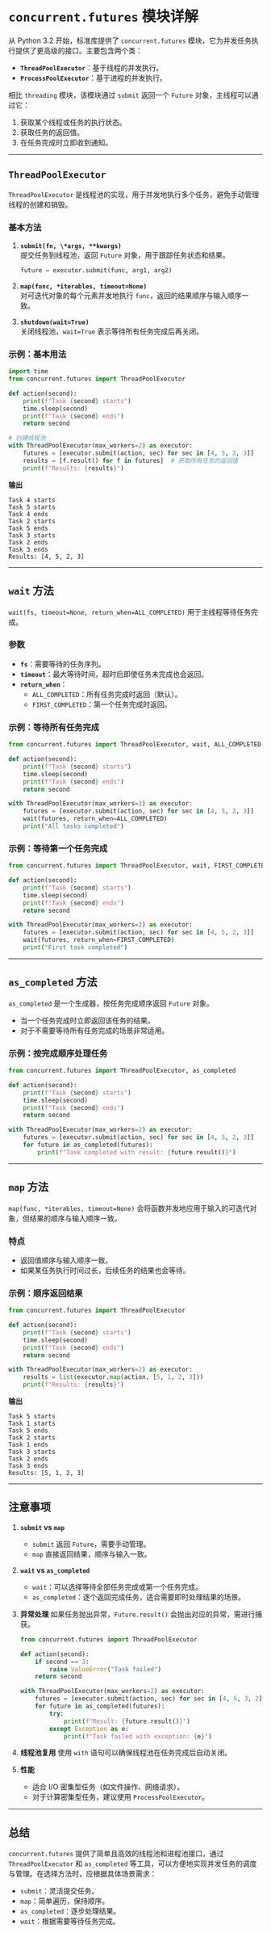 # `concurrent.futures` 模块详解

从 Python 3.2 开始，标准库提供了 `concurrent.futures` 模块，它为并发任务执行提供了更高级的接口。主要包含两个类：

- **`ThreadPoolExecutor`**：基于线程的并发执行。
- **`ProcessPoolExecutor`**：基于进程的并发执行。

相比 `threading` 模块，该模块通过 `submit` 返回一个 `Future` 对象，主线程可以通过它：

1. 获取某个线程或任务的执行状态。
2. 获取任务的返回值。
3. 在任务完成时立即收到通知。

---

## **`ThreadPoolExecutor`**

`ThreadPoolExecutor` 是线程池的实现，用于并发地执行多个任务，避免手动管理线程的创建和销毁。

### **基本方法**

1. **`submit(fn, \*args, **kwargs)`**  
提交任务到线程池，返回 `Future` 对象，用于跟踪任务状态和结果。

   ```python
   future = executor.submit(func, arg1, arg2)
   ```

2. **`map(func, *iterables, timeout=None)`**  
   对可迭代对象的每个元素并发地执行 `func`，返回的结果顺序与输入顺序一致。
3. **`shutdown(wait=True)`**  
   关闭线程池，`wait=True` 表示等待所有任务完成后再关闭。

### **示例：基本用法**

```python
import time
from concurrent.futures import ThreadPoolExecutor

def action(second):
    print(f"Task {second} starts")
    time.sleep(second)
    print(f"Task {second} ends")
    return second

# 创建线程池
with ThreadPoolExecutor(max_workers=2) as executor:
    futures = [executor.submit(action, sec) for sec in [4, 5, 2, 3]]
    results = [f.result() for f in futures]  # 获取所有任务的返回值
    print(f"Results: {results}")
```

**输出**

```
Task 4 starts
Task 5 starts
Task 4 ends
Task 2 starts
Task 5 ends
Task 3 starts
Task 2 ends
Task 3 ends
Results: [4, 5, 2, 3]
```

---

## **`wait` 方法**

`wait(fs, timeout=None, return_when=ALL_COMPLETED)` 用于主线程等待任务完成。

### **参数**

- **`fs`**：需要等待的任务序列。
- **`timeout`**：最大等待时间，超时后即使任务未完成也会返回。
- **`return_when`**：
  - `ALL_COMPLETED`：所有任务完成时返回（默认）。
  - `FIRST_COMPLETED`：第一个任务完成时返回。

### **示例：等待所有任务完成**

```python
from concurrent.futures import ThreadPoolExecutor, wait, ALL_COMPLETED

def action(second):
    print(f"Task {second} starts")
    time.sleep(second)
    print(f"Task {second} ends")
    return second

with ThreadPoolExecutor(max_workers=2) as executor:
    futures = [executor.submit(action, sec) for sec in [4, 5, 2, 3]]
    wait(futures, return_when=ALL_COMPLETED)
    print("All tasks completed")
```

### **示例：等待第一个任务完成**

```python
from concurrent.futures import ThreadPoolExecutor, wait, FIRST_COMPLETED

def action(second):
    print(f"Task {second} starts")
    time.sleep(second)
    print(f"Task {second} ends")
    return second

with ThreadPoolExecutor(max_workers=2) as executor:
    futures = [executor.submit(action, sec) for sec in [4, 5, 2, 3]]
    wait(futures, return_when=FIRST_COMPLETED)
    print("First task completed")
```

---

## **`as_completed` 方法**

`as_completed` 是一个生成器，按任务完成顺序返回 `Future` 对象。

- 当一个任务完成时立即返回该任务的结果。
- 对于不需要等待所有任务完成的场景非常适用。

### **示例：按完成顺序处理任务**

```python
from concurrent.futures import ThreadPoolExecutor, as_completed

def action(second):
    print(f"Task {second} starts")
    time.sleep(second)
    print(f"Task {second} ends")
    return second

with ThreadPoolExecutor(max_workers=2) as executor:
    futures = [executor.submit(action, sec) for sec in [4, 5, 2, 3]]
    for future in as_completed(futures):
        print(f"Task completed with result: {future.result()}")
```

---

## **`map` 方法**

`map(func, *iterables, timeout=None)` 会将函数并发地应用于输入的可迭代对象，但结果的顺序与输入顺序一致。

### **特点**

- 返回值顺序与输入顺序一致。
- 如果某任务执行时间过长，后续任务的结果也会等待。

### **示例：顺序返回结果**

```python
from concurrent.futures import ThreadPoolExecutor

def action(second):
    print(f"Task {second} starts")
    time.sleep(second)
    print(f"Task {second} ends")
    return second

with ThreadPoolExecutor(max_workers=2) as executor:
    results = list(executor.map(action, [5, 1, 2, 3]))
    print(f"Results: {results}")
```

**输出**

```
Task 5 starts
Task 1 starts
Task 5 ends
Task 2 starts
Task 1 ends
Task 3 starts
Task 2 ends
Task 3 ends
Results: [5, 1, 2, 3]
```

---

## **注意事项**

1. **`submit` vs `map`**

   - `submit` 返回 `Future`，需要手动管理。
   - `map` 直接返回结果，顺序与输入一致。

2. **`wait` vs `as_completed`**

   - `wait`：可以选择等待全部任务完成或第一个任务完成。
   - `as_completed`：逐个返回完成任务，适合需要即时处理结果的场景。

3. **异常处理**
   如果任务抛出异常，`Future.result()` 会抛出对应的异常，需进行捕获。

   ```python
   from concurrent.futures import ThreadPoolExecutor

   def action(second):
       if second == 3:
           raise ValueError("Task failed")
       return second

   with ThreadPoolExecutor(max_workers=2) as executor:
       futures = [executor.submit(action, sec) for sec in [4, 5, 3, 2]]
       for future in as_completed(futures):
           try:
               print(f"Result: {future.result()}")
           except Exception as e:
               print(f"Task failed with exception: {e}")
   ```

4. **线程池复用**
   使用 `with` 语句可以确保线程池在任务完成后自动关闭。

5. **性能**
   - 适合 I/O 密集型任务（如文件操作、网络请求）。
   - 对于计算密集型任务，建议使用 `ProcessPoolExecutor`。

---

## **总结**

`concurrent.futures` 提供了简单且高效的线程池和进程池接口，通过 `ThreadPoolExecutor` 和 `as_completed` 等工具，可以方便地实现并发任务的调度与管理。在选择方法时，应根据具体场景需求：

- `submit`：灵活提交任务。
- `map`：简单遍历，保持顺序。
- `as_completed`：逐步处理结果。
- `wait`：根据需要等待任务完成。
